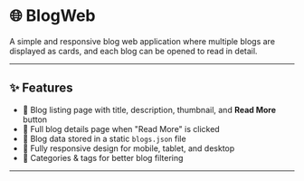# 🌐 BlogWeb

A simple and responsive blog web application where multiple blogs are displayed as cards, and each blog can be opened to read in detail.

---

## ✨ Features
- 📄 Blog listing page with title, description, thumbnail, and **Read More** button  
- 📖 Full blog details page when "Read More" is clicked  
- 📂 Blog data stored in a static `blogs.json` file  
- 📱 Fully responsive design for mobile, tablet, and desktop  
- 🔎 Categories & tags for better blog filtering  

---


